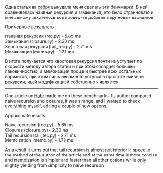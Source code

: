 Одна статья на [хабре](https://habr.com/ru/all/) вынудила меня сделать эти бенчмарки. В ней сравнивалась наивная рекурсия и замыкания, это было странновато и мне самому захотелось все проверить добавив пару новых вариантов.

Примерные результаты:

Наивная рекурсия (rec.py)        - 5.85 ms            
Замыкания (closure.py)           - 2.30 ms              
Хвостовая рекурсия (tail_rec.py) - 2.71 ms              
Мемоизация (memo.py)             - 1.78 ms

В итоге получается что хвостовая рекурсия почти не уступает по скорости методу автора статьи и при этом обладает большей лаконичностью, а мемоизация проще и быстрее всех остальных вариантов, при этом лишь ненамного уступая в простоте наивной рекурсии, чьей модификацией собственно и является

----------

One article on [Habr](https://habr.com/ru/all/) made me do these benchmarks. Its author compared naive recursion and closures, it was strange, and I wanted to check everything myself, adding a couple of new options.

Approximate results:

Naive recursion (rec.py)     - 5.85 ms              
Closures (closure.py)        - 2.30 ms                 
Tail recursion (tail_tec.py) - 2.71 ms                
Memoization (memo.py)        - 1.78 ms

As a result it turns out that tail recursion is almost not inferior in speed to the method of the author of the article and at the same time is more concise and memoization is simpler and faster than all other options while only slightly yielding from simplicity to naive recursion
